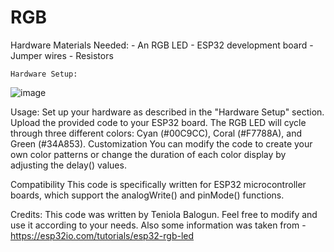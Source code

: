 # RGB
Hardware
  Materials Needed:
    - An RGB LED
    - ESP32 development board
    - Jumper wires
    - Resistors
      
    Hardware Setup:
    
  ![image](https://github.com/TeniBalogun/ESP32-RGB/assets/140060893/8a84b535-fcfb-414a-b9e3-c598c022865b)

Usage:
  Set up your hardware as described in the "Hardware Setup" section.
  Upload the provided code to your ESP32 board.
  The RGB LED will cycle through three different colors: Cyan (#00C9CC), Coral (#F7788A), and Green (#34A853).
  Customization
  You can modify the code to create your own color patterns or change the duration of each color display by adjusting the delay() values.

Compatibility
  This code is specifically written for ESP32 microcontroller boards, which support the analogWrite() and pinMode() functions.
  
Credits:
  This code was written by Teniola Balogun. Feel free to modify and use it according to your needs. Also some information was taken from - 
  https://esp32io.com/tutorials/esp32-rgb-led 
